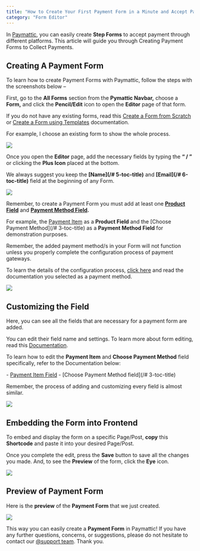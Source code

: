 ```yaml
---
title: "How to Create Your First Payment Form in a Minute and Accept Payments with Paymattic?"
category: "Form Editor"
---
```

In [Paymattic](https://paymattic.com/), you can easily create **Step Forms** to accept payment through different platforms. This article will guide you through Creating Payment Forms to Collect Payments.

## Creating A Payment Form 

To learn how to create Payment Forms with Paymattic, follow the steps with the screenshots below –

First, go to the **All Forms** section from the **Pymattic Navbar,** choose a **Form,** and click the **Pencil/Edit** icon to open the **Editor** page of that form.

If you do not have any existing forms, read this [Create a Form from Scratch](/how-to-create-a-form-from-scratch-with-paymattic) or [Create a Form using Templates](/simple-form-templates) documentation.

For example, I choose an existing form to show the whole process.

![](/images/form-editor/how-to-create-your-first-payment-form-in-a-minute-and-accept-payments-with-paymattic/Open-desired-form-scaled.webp)

Once you open the **Editor** page, add the necessary fields by typing the **“ / ”** or clicking the **Plus Icon** placed at the bottom.

We always suggest you keep the **[Name](/# 5-toc-title)** and **[Email](/# 6-toc-title)** field at the beginning of any Form.

![](/images/form-editor/how-to-create-your-first-payment-form-in-a-minute-and-accept-payments-with-paymattic/Type-Slash-or-Click-Plus-Icon-.webp)

Remember, to create a Payment Form you must add at least one **[Product Field](/how-to-use-the-product-fields)** and **[Payment Method Field](/how-to-use-the-payment-method-fields-section).**

For example, the [Payment Item](/how-to-add-payment-item-fields-in-wordpress-with-paymattic) as a **Product Field** and the [Choose Payment Method](/# 3-toc-title) as a **Payment Method Field** for demonstration purposes.

Remember, the added payment method/s in your Form will not function unless you properly complete the configuration process of payment gateways.

To learn the details of the configuration process, [click here](https://paymattic.com/docs-category/payment-method-fields/) and read the documentation you selected as a payment method.

![](/images/form-editor/how-to-create-your-first-payment-form-in-a-minute-and-accept-payments-with-paymattic/Choosing-desired-fields.webp)

## Customizing the Field 

Here, you can see all the fields that are necessary for a payment form are added.

You can edit their field name and settings. To learn more about form editing, read this [Documentation](/how-to-edit-forms-in-wordpress-with-paymattic).

To learn how to edit the **Payment Item** and **Choose Payment Method** field specifically, refer to the Documentation below:

\- [Payment Item Field](/how-to-add-payment-item-fields-in-wordpress-with-paymattic)
\- [Choose Payment Method field](/# 3-toc-title)

Remember, the process of adding and customizing every field is almost similar.

![](/images/form-editor/how-to-create-your-first-payment-form-in-a-minute-and-accept-payments-with-paymattic/Added-necessary-fields-for-payment-form.webp)

## Embedding the Form into Frontend

To embed and display the form on a specific Page/Post, **copy** this **Shortcode** and paste it into your desired Page/Post.

Once you complete the edit, press the **Save** button to save all the changes you made. And, to see the **Preview** of the form, click the **Eye** icon.

![](/images/form-editor/how-to-create-your-first-payment-form-in-a-minute-and-accept-payments-with-paymattic/Save-preview-and-shortcode-button.webp)

## Preview of Payment Form

Here is the **preview** of the **Payment Form** that we just created.

![](/images/form-editor/how-to-create-your-first-payment-form-in-a-minute-and-accept-payments-with-paymattic/Preview-of-Payment-Form.webp)

This way you can easily create a **Payment Form** in Paymattic!
If you have any further questions, concerns, or suggestions, please do not hesitate to contact our [@support team](https://wpmanageninja.com/support-tickets/?utm_source=wpmn&utm_medium=home&utm_campaign=site#/). Thank you.